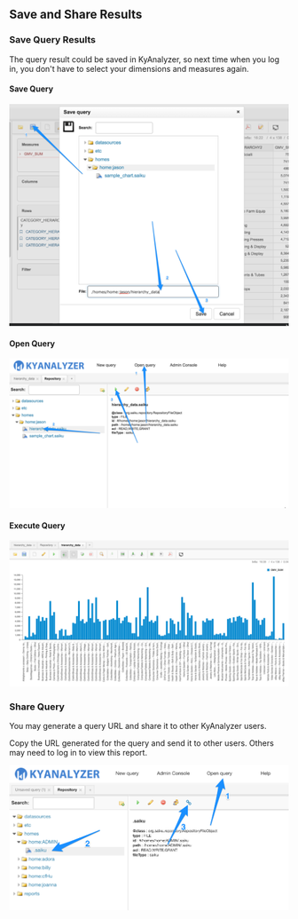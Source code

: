 ## Save and Share Results

### Save Query Results

The query result could be saved in KyAnalyzer, so next time when you log in, you don't have to select your dimensions and measures again.

#### Save Query

![](images/save_query.png)



#### Open Query

![](images/open_query.png)



#### Execute Query

![](images/execute_query.png)



### Share Query

You may generate a query URL and share it to other KyAnalyzer users.

Copy the URL generated for the query and send it to other users. Others may need to log in to view this report.

![](images/share_query.png)



